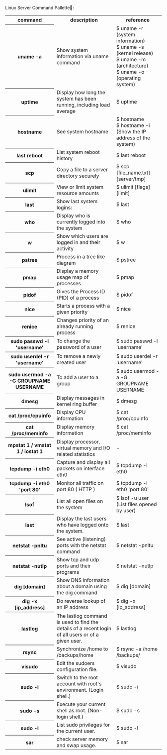Linux Server Command Pallette🌸:

<table style="width:100%" >

<tr>
<th>command</th>
<th>description <br /></th>
<th>reference <br /></th>
</tr>

<tr>
<th>uname -a</th>
<td>Show system information via uname command<br /></td>
<td>$ uname -r (system information)<br />
$ uname -s (kernel release)<br />
$ uname -m (architecture)<br />
$ uname -o (operating system)<br /></td>
</tr>

<tr>
<th>uptime</th>
<td>Display how long the system has been running, including load average<br /></td>
<td>$ uptime<br /></td>
</tr>

<tr>
<th>hostname</th>
<td>See system hostname<br /></td>
<td>$ hostname<br />
$ hostname -i (Show the IP address of the system)<br />

</td>
</tr>

<tr>
<th>last reboot </th>
<td>List system reboot history<br /></td>
<td>$ last reboot<br /></td>
</tr>

<tr>
<th>scp</th>
<td>Copy a file to a server directory securely<br /></td>
<td>$ scp [file_name.txt] [server/tmp]<br /></td>
</tr>

<tr>
<th>ulimit</th>
<td>View or limit system resource amounts<br /></td>
<td>$ ulimit [flags] [limit]<br /></td>
</tr>

<tr>
<th>last </th>
<td>Show last system logins:<br /></td>
<td>$ last<br /></td>
</tr>

<tr>
<th>who </th>
<td>Display who is currently logged into the system<br /></td>
<td>$ who<br /></td>
</tr>

<tr>
<th>w</th>
<td>Show which users are logged in and their activity<br /></td>
<td>$ w<br /></td>
</tr>

<tr>
<th>pstree </th>
<td>Process in a tree like diagram<br /></td>
<td>$ pstree<br /></td>
</tr>

<tr>
<th>pmap</th>
<td>Display a memory usage map of processes<br /></td>
<td>$ pmap<br /></td>
</tr>

<tr>
<th>pidof</th>
<td>Gives the Process ID (PID) of a process<br /></td>
<td>$ pidof<br /></td>
</tr>

<tr>
<th>nice</th>
<td>Starts a process with a given priority<br /></td>
<td>$ nice<br /></td>
</tr>

<tr>
<th>renice</th>
<td>Changes priority of an already running process<br /></td>
<td>$ renice<br /></td>
</tr>

<tr>
<th>sudo passwd -l 'username'</th>
<td>To change the password of a user<br /></td>
<td>$ sudo passwd -l 'username'<br /></td>
</tr>

<tr>
<th>sudo userdel -r 'username'</th>
<td>To remove a newly created user<br /></td>
<td>$ sudo userdel -r 'username'<br /></td>
</tr>

<tr>
<th>sudo usermod -a -G GROUPNAME USERNAME</th>
<td>To add a user to a group<br /></td>
<td>$ sudo usermod -a -G GROUPNAME USERNAME<br /></td>
</tr>

<tr>
<th>dmesg</th>
<td>Display messages in kernel ring buffer<br /></td>
<td>$ dmesg<br /></td>
</tr>

<tr>
<th>cat /proc/cpuinfo</th>
<td>Display CPU information<br /></td>
<td>$ cat /proc/cpuinfo<br /></td>
</tr>

<tr>
<th>cat /proc/meminfo</th>
<td>Display memory information<br /></td>
<td>$ cat /proc/meminfo<br /></td>
</tr>

<tr>
<th>mpstat 1 / vmstat 1 / iostat 1</th>
<td>Display processor, virtual memory and I/O related statistics<br /></td>
<td>-<br /></td>
</tr>

<tr>
<th>tcpdump -i eth0</th>
<td>Capture and display all packets on interface eth0<br /></td>
<td>$ tcpdump -i eth0<br /></td>
</tr>

<tr>
<th>tcpdump -i eth0 'port 80'</th>
<td>Monitor all traffic on port 80 ( HTTP )<br /></td>
<td>$ tcpdump -i eth0 'port 80'<br /></td>
</tr>

<tr>
<th>lsof</th>
<td>List all open files on the system<br /></td>
<td>$ lsof -u user (List files opened by user)<br /></td>
</tr>

<tr>
<th>last</th>
<td>Display the last users who have logged onto the system.<br /></td>
<td>$ last<br /></td>
</tr>

<tr>
<th>netstat -pnltu</th>
<td>See active (listening) ports with the netstat command<br /></td>
<td>$ netstat -pnltu<br /></td>
</tr>

<tr>
<th>netstat -nutlp</th>
<td>Show tcp and udp ports and their programs<br /></td>
<td>$ netstat -nutlp<br /></td>
</tr>

<tr>
<th>dig [domain] </th>
<td>Show DNS information about a domain using the dig command<br /></td>
<td>$ dig [domain] <br /></td>
</tr>

<tr>
<th>dig -x [ip_address]</th>
<td>Do reverse lookup of an IP address<br /></td>
<td>$ dig -x [ip_address]<br /></td>
</tr>

<tr>
<th>lastlog </th>
<td> The lastlog command is used to find the details of a recent login of all users or of a given user.<br /></td>
<td>$ lastlog <br /></td>
</tr>

<tr>
<th>rsync </th>
<td>Synchronize /home to /backups/home<br /></td>
<td>$ rsync -a /home /backups/ <br /></td>
</tr>

<tr>
<th>visudo </th>
<td>Edit the sudoers configuration file.<br /></td>
<td>$ visudo <br /></td>
</tr>

<tr>
<th>sudo -i </th>
<td>Switch to the root account with root's environment. (Login shell.)<br /></td>
<td>$ sudo -i<br /></td>
</tr>

<tr>
<th>sudo -s </th>
<td>Execute your current shell as root. (Non-login shell.)<br /></td>
<td>$ sudo -s <br /></td>
</tr>

<tr>
<th>sudo -l </th>
<td>List sudo privileges for the current user.<br /></td>
<td>$ sudo -l<br /></td>
</tr>

<tr>
<th>sar </th>
<td>check server memory and swap usage.<br /></td>
<td>$ sar<br /></td>
</tr>
</table>